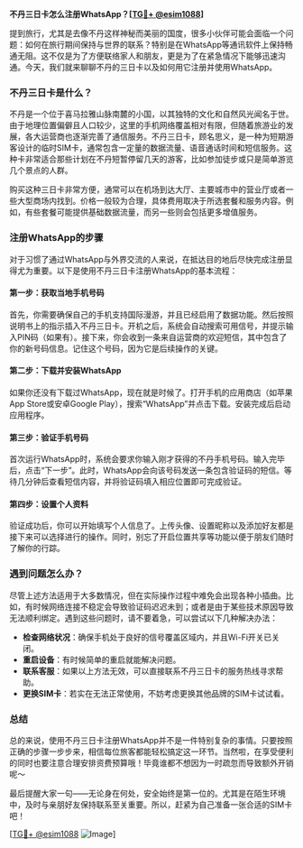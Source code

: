 **不丹三日卡怎么注册WhatsApp？[[TG💪+ @esim1088](https://t.me/s/esim1088)]**

提到旅行，尤其是去像不丹这样神秘而美丽的国度，很多小伙伴可能会面临一个问题：如何在旅行期间保持与世界的联系？特别是在WhatsApp等通讯软件上保持畅通无阻。这不仅是为了方便联络家人和朋友，更是为了在紧急情况下能够迅速沟通。今天，我们就来聊聊不丹的三日卡以及如何用它注册并使用WhatsApp。

### 不丹三日卡是什么？

不丹是一个位于喜马拉雅山脉南麓的小国，以其独特的文化和自然风光闻名于世。由于地理位置偏僻且人口较少，这里的手机网络覆盖相对有限，但随着旅游业的发展，各大运营商也逐渐完善了通信服务。不丹三日卡，顾名思义，是一种为短期游客设计的临时SIM卡，通常包含一定量的数据流量、语音通话时间和短信服务。这种卡非常适合那些计划在不丹短暂停留几天的游客，比如参加徒步或只是简单游览几个景点的人群。

购买这种三日卡非常方便，通常可以在机场到达大厅、主要城市中的营业厅或者一些大型商场内找到。价格一般较为合理，具体费用取决于所选套餐和服务内容。例如，有些套餐可能提供基础数据流量，而另一些则会包括更多增值服务。

### 注册WhatsApp的步骤

对于习惯了通过WhatsApp与外界交流的人来说，在抵达目的地后尽快完成注册显得尤为重要。以下是使用不丹三日卡注册WhatsApp的基本流程：

#### 第一步：获取当地手机号码
首先，你需要确保自己的手机支持国际漫游，并且已经启用了数据功能。然后按照说明书上的指示插入不丹三日卡。开机之后，系统会自动搜索可用信号，并提示输入PIN码（如果有）。接下来，你会收到一条来自运营商的欢迎短信，其中包含了你的新号码信息。记住这个号码，因为它是后续操作的关键。

#### 第二步：下载并安装WhatsApp
如果你还没有下载过WhatsApp，现在就是时候了。打开手机的应用商店（如苹果App Store或安卓Google Play），搜索“WhatsApp”并点击下载。安装完成后启动应用程序。

#### 第三步：验证手机号码
首次运行WhatsApp时，系统会要求你输入刚才获得的不丹手机号码。输入完毕后，点击“下一步”。此时，WhatsApp会向该号码发送一条包含验证码的短信。等待几分钟后查看短信内容，并将验证码填入相应位置即可完成验证。

#### 第四步：设置个人资料
验证成功后，你可以开始填写个人信息了。上传头像、设置昵称以及添加好友都是接下来可以选择进行的操作。同时，别忘了开启位置共享等功能以便于朋友们随时了解你的行踪。

### 遇到问题怎么办？

尽管上述方法适用于大多数情况，但在实际操作过程中难免会出现各种小插曲。比如，有时候网络连接不稳定会导致验证码迟迟未到；或者是由于某些技术原因导致无法顺利绑定。遇到这些问题时，请不要着急，可以尝试以下几种解决办法：

- **检查网络状况**：确保手机处于良好的信号覆盖区域内，并且Wi-Fi开关已关闭。
- **重启设备**：有时候简单的重启就能解决问题。
- **联系客服**：如果以上方法无效，可以直接联系不丹三日卡的服务热线寻求帮助。
- **更换SIM卡**：若实在无法正常使用，不妨考虑更换其他品牌的SIM卡试试看。

### 总结

总的来说，使用不丹三日卡注册WhatsApp并不是一件特别复杂的事情。只要按照正确的步骤一步步来，相信每位旅客都能轻松搞定这一环节。当然啦，在享受便利的同时也要注意合理安排资费预算哦！毕竟谁都不想因为一时疏忽而导致额外开销呢～

最后提醒大家一句——无论身在何处，安全始终是第一位的。尤其是在陌生环境中，及时与亲朋好友保持联系至关重要。所以，赶紧为自己准备一张合适的SIM卡吧！

[[TG💪+ @esim1088](https://t.me/s/esim1088) ![Image](https://i.postimg.cc/4NQfJmqS/Snipaste-2025-05-13-00-14-12.png)]